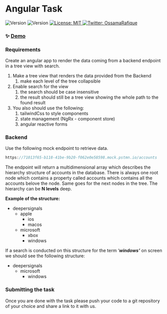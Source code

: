 # Angular Task

<p>
  <img alt="Version" src="https://img.shields.io/badge/version-1.0.0-blue.svg?cacheSeconds=2592000" />
    <img alt="Version" src="https://img.shields.io/badge/build-passing-brightgreen" />
  <a href="#" target="_blank">
    <img alt="License: MIT" src="https://img.shields.io/badge/License-MIT-yellow.svg" />
  </a>
  <a href="https://twitter.com/OssamaRafique" target="_blank">
    <img alt="Twitter: OssamaRafique" src="https://img.shields.io/twitter/follow/OssamaRafique.svg?style=social" />
  </a>
</p>

### ✨ [Demo](https://deepersignals-angular-task.vercel.app)

### Requirements

Create an angular app to render the data coming from a backend endpoint in a tree view with search.

1. Make a tree view that renders the data provided from the Backend
    1. make each level of the tree collapsible 
2. Enable search for the view
    1. the search should be case insensitive
    2. the result should still be a tree view showing the whole path to the found result
3. You also should use the following:
    1. tailwindCss to style components
    2. state management (NgRx - component store)
    3. angular reactive forms

### Backend

Use the following mock endpoint to retrieve data.

```jsx
https://71013f65-b118-41be-9b20-f062e0e58598.mock.pstmn.io/accounts
```

The endpoint will return a multidimensional array which describes the hierarchy structure of accounts in the database. There is always one root node which contains a property called accounts which contains all the accounts belove the node. Same goes for the next nodes in the tree. The hierarchy can be **N levels** deep.

**Example of the structure:**

- deepersignals
    - apple
        - ios
        - macos
    - microsoft
        - xbox
        - windows

If a search is conducted on this structure for the term ‘*********windows’********* on screen we should see the following structure:

- deepersignals
    - microsoft
        - windows

### Submitting the task

Once you are done with the task please push your code to a git repository of your choice and share a link to it with us.

